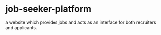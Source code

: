 # job-seeker-platform
a website which provides jobs and acts as an interface for both recruiters and applicants.
